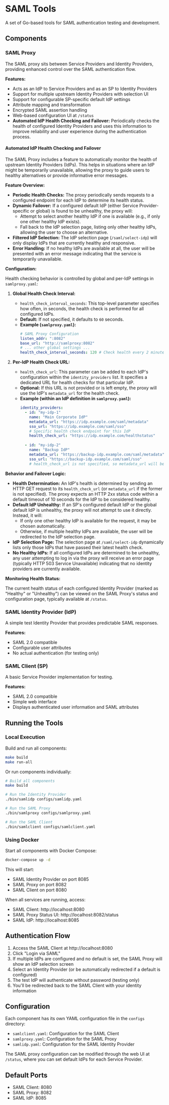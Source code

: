 # SAML Tools

A set of Go-based tools for SAML authentication testing and development.

## Components

### SAML Proxy

The SAML proxy sits between Service Providers and Identity Providers, providing enhanced control over the SAML authentication flow.

**Features:**
- Acts as an IdP to Service Providers and as an SP to Identity Providers
- Support for multiple upstream Identity Providers with selection UI
- Support for configurable SP-specific default IdP settings
- Attribute mapping and transformation
- Encrypted SAML assertion handling
- Web-based configuration UI at `/status`
- **Automated IdP Health Checking and Failover:** Periodically checks the health of configured Identity Providers and uses this information to improve reliability and user experience during the authentication process.

#### Automated IdP Health Checking and Failover

The SAML Proxy includes a feature to automatically monitor the health of upstream Identity Providers (IdPs). This helps in situations where an IdP might be temporarily unavailable, allowing the proxy to guide users to healthy alternatives or provide informative error messages.

**Feature Overview:**

*   **Periodic Health Checks:** The proxy periodically sends requests to a configured endpoint for each IdP to determine its health status.
*   **Dynamic Failover:** If a configured default IdP (either Service Provider-specific or global) is found to be unhealthy, the proxy will:
    *   Attempt to select another healthy IdP if one is available (e.g., if only one other healthy IdP exists).
    *   Fall back to the IdP selection page, listing only other healthy IdPs, allowing the user to choose an alternative.
*   **Filtered IdP Selection:** The IdP selection page (`/saml/select-idp`) will only display IdPs that are currently healthy and responsive.
*   **Error Handling:** If no healthy IdPs are available at all, the user will be presented with an error message indicating that the service is temporarily unavailable.

**Configuration:**

Health checking behavior is controlled by global and per-IdP settings in `samlproxy.yaml`:

1.  **Global Health Check Interval:**
    *   `health_check_interval_seconds`: This top-level parameter specifies how often, in seconds, the health check is performed for all configured IdPs.
    *   **Default:** If not specified, it defaults to `60` seconds.
    *   **Example (`samlproxy.yaml`):**
        ```yaml
        # SAML Proxy Configuration
        listen_addr: ":8082"
        base_url: "http://samlproxy:8082"
        # ... other global settings ...
        health_check_interval_seconds: 120 # Check health every 2 minutes
        ```

2.  **Per-IdP Health Check URL:**
    *   `health_check_url`: This parameter can be added to each IdP's configuration within the `identity_providers` list. It specifies a dedicated URL for health checks for that particular IdP.
    *   **Optional:** If this URL is not provided or is left empty, the proxy will use the IdP's `metadata_url` for the health check.
    *   **Example (within an IdP definition in `samlproxy.yaml`):**
        ```yaml
        identity_providers:
          - id: "my-idp-1"
            name: "Main Corporate IdP"
            metadata_url: "https://idp.example.com/saml/metadata"
            sso_url: "https://idp.example.com/saml/sso"
            # Specific health check endpoint for this IdP
            health_check_url: "https://idp.example.com/healthstatus"
          
          - id: "my-idp-2"
            name: "Backup IdP"
            metadata_url: "https://backup-idp.example.com/saml/metadata"
            sso_url: "https://backup-idp.example.com/saml/sso"
            # health_check_url is not specified, so metadata_url will be used.
        ```

**Behavior and Failover Logic:**

*   **Health Determination:** An IdP's health is determined by sending an HTTP GET request to its `health_check_url` (or `metadata_url` if the former is not specified). The proxy expects an HTTP 2xx status code within a default timeout of 10 seconds for the IdP to be considered healthy.
*   **Default IdP Unhealthy:** If an SP's configured default IdP or the global default IdP is unhealthy, the proxy will not attempt to use it directly. Instead, it will:
    *   If only one other healthy IdP is available for the request, it may be chosen automatically.
    *   Otherwise, if multiple healthy IdPs are available, the user will be redirected to the IdP selection page.
*   **IdP Selection Page:** The selection page at `/saml/select-idp` dynamically lists only those IdPs that have passed their latest health check.
*   **No Healthy IdPs:** If all configured IdPs are determined to be unhealthy, any user attempting to log in via the proxy will receive an error page (typically HTTP 503 Service Unavailable) indicating that no identity providers are currently available.

**Monitoring Health Status:**

The current health status of each configured Identity Provider (marked as "Healthy" or "Unhealthy") can be viewed on the SAML Proxy's status and configuration page, typically available at `/status`.

### SAML Identity Provider (IdP)

A simple test Identity Provider that provides predictable SAML responses.

**Features:**
- SAML 2.0 compatible
- Configurable user attributes
- No actual authentication (for testing only)

### SAML Client (SP)

A basic Service Provider implementation for testing.

**Features:**
- SAML 2.0 compatible
- Simple web interface
- Displays authenticated user information and SAML attributes

## Running the Tools

### Local Execution

Build and run all components:

```bash
make build
make run-all
```

Or run components individually:

```bash
# Build all components
make build

# Run the Identity Provider
./bin/samlidp configs/samlidp.yaml

# Run the SAML Proxy
./bin/samlproxy configs/samlproxy.yaml

# Run the SAML Client
./bin/samlclient configs/samlclient.yaml
```

### Using Docker

Start all components with Docker Compose:

```bash
docker-compose up -d
```

This will start:
- SAML Identity Provider on port 8085
- SAML Proxy on port 8082
- SAML Client on port 8080

When all services are running, access:
- SAML Client: http://localhost:8080
- SAML Proxy Status UI: http://localhost:8082/status
- SAML IdP: http://localhost:8085

## Authentication Flow

1. Access the SAML Client at http://localhost:8080
2. Click "Login via SAML"
3. If multiple IdPs are configured and no default is set, the SAML Proxy will show an IdP selection screen
4. Select an Identity Provider (or be automatically redirected if a default is configured)
5. The test IdP will authenticate without password (testing only)
6. You'll be redirected back to the SAML Client with your identity information

## Configuration

Each component has its own YAML configuration file in the `configs` directory:

- `samlclient.yaml`: Configuration for the SAML Client
- `samlproxy.yaml`: Configuration for the SAML Proxy
- `samlidp.yaml`: Configuration for the SAML Identity Provider

The SAML proxy configuration can be modified through the web UI at `/status`, where you can set default IdPs for each Service Provider.

## Default Ports

- SAML Client: 8080
- SAML Proxy: 8082
- SAML IdP: 8085